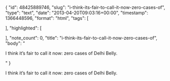 {
  "id": 48425889746,
  "slug": "i-think-its-fair-to-call-it-now-zero-cases-of",
  "type": "text",
  "date": "2013-04-20T09:03:16+00:00",
  "timestamp": 1366448596,
  "format": "html",
  "tags": [

  ],
  "highlighted": [

  ],
  "note_count": 0,
  "title": "i-think-its-fair-to-call-it-now-zero-cases-of",
  "body": "<p>I think it&rsquo;s fair to call it now: zero cases of Delhi Belly.</p>"
}

<p>I think it&rsquo;s fair to call it now: zero cases of Delhi Belly.</p>